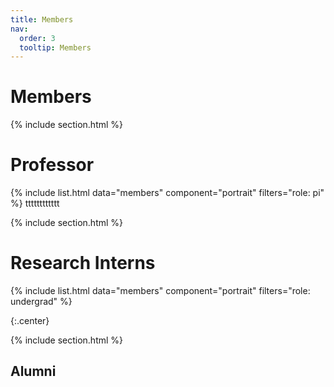 ```yaml
---
title: Members
nav:
  order: 3
  tooltip: Members
---
```


# <i class="fas fa-users"></i>Members



{% include section.html %}
# Professor
{%
  include list.html
  data="members"
  component="portrait"
  filters="role: pi"
%}
tttttttttttt

{% include section.html %}
# Research Interns
{%
  include list.html
  data="members"
  component="portrait"
  filters="role: undergrad"
%}

{:.center}

{% include section.html %}

## Alumni
